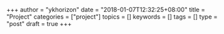 +++
author = "ykhorizon"
date = "2018-01-07T12:32:25+08:00"
title = "Project"
categories = ["project"]
topics = []
keywords = []
tags = []
type = "post"
draft = true
+++